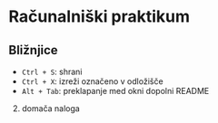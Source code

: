 # Računalniški praktikum

## Bližnjice
- `Ctrl + S`: shrani
- `Ctrl + X`: izreži označeno v odložišče
- `Alt + Tab`: preklapanje med okni
  dopolni README


2. domača naloga
